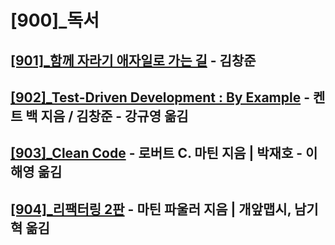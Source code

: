 
# [900]_독서

## [[901]_함께 자라기 애자일로 가는 길](https://github.com/JuniorMSG/TIL/tree/main/900_%EB%8F%85%EC%84%9C/%5B901%5D_%20%ED%95%A8%EA%BB%98%20%EC%9E%90%EB%9D%BC%EA%B8%B0%20%EC%95%A0%EC%9E%90%EC%9D%BC%EB%A1%9C%20%EA%B0%80%EB%8A%94%20%EA%B8%B8) - 김창준
## [[902]_Test-Driven Development : By Example](https://github.com/JuniorMSG/TIL/tree/main/900_%EB%8F%85%EC%84%9C/%5B902%5D_Test-Driven%20Development%20By%20Example) - 켄트 백 지음 / 김창준 - 강규영 옮김
## [[903]_Clean Code](https://github.com/JuniorMSG/TIL/tree/main/900_%EB%8F%85%EC%84%9C/%5B903%5D_Clean%20Code) - 로버트 C. 마틴 지음 | 박재호 - 이해영 옮김
## [[904]_리팩터링 2판](https://github.com/JuniorMSG/TIL/tree/main/900_%EB%8F%85%EC%84%9C/%5B904%5D_%EB%A6%AC%ED%8C%A9%ED%86%A0%EB%A7%81%202%ED%8C%90) - 마틴 파울러 지음 | 개앞맵시, 남기혁 옮김
